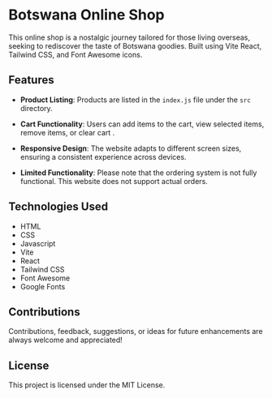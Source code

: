 # Botswana Online Shop

This online shop is a nostalgic journey tailored for those living overseas, seeking to rediscover the taste of Botswana goodies. Built using Vite React, Tailwind CSS, and Font Awesome icons.

## Features

- **Product Listing**: Products are listed in the `index.js` file under the `src` directory.

- **Cart Functionality**: Users can add items to the cart, view selected items, remove items, or clear cart .

- **Responsive Design**: The website adapts to different screen sizes, ensuring a consistent experience across devices.

- **Limited Functionality**: Please note that the ordering system is not fully functional. This website does not support actual orders.


## Technologies Used

- HTML
- CSS
- Javascript
- Vite
- React 
- Tailwind CSS  
- Font Awesome
- Google Fonts

## Contributions

Contributions, feedback, suggestions, or ideas for future enhancements are always welcome and appreciated!

## License

This project is licensed under the MIT License.
